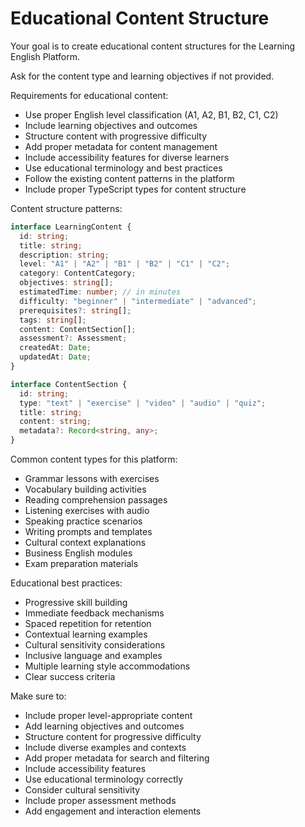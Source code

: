 # Educational Content Structure

Your goal is to create educational content structures for the Learning English Platform.

Ask for the content type and learning objectives if not provided.

Requirements for educational content:

- Use proper English level classification (A1, A2, B1, B2, C1, C2)
- Include learning objectives and outcomes
- Structure content with progressive difficulty
- Add proper metadata for content management
- Include accessibility features for diverse learners
- Use educational terminology and best practices
- Follow the existing content patterns in the platform
- Include proper TypeScript types for content structure

Content structure patterns:

```typescript
interface LearningContent {
  id: string;
  title: string;
  description: string;
  level: "A1" | "A2" | "B1" | "B2" | "C1" | "C2";
  category: ContentCategory;
  objectives: string[];
  estimatedTime: number; // in minutes
  difficulty: "beginner" | "intermediate" | "advanced";
  prerequisites?: string[];
  tags: string[];
  content: ContentSection[];
  assessment?: Assessment;
  createdAt: Date;
  updatedAt: Date;
}

interface ContentSection {
  id: string;
  type: "text" | "exercise" | "video" | "audio" | "quiz";
  title: string;
  content: string;
  metadata?: Record<string, any>;
}
```

Common content types for this platform:

- Grammar lessons with exercises
- Vocabulary building activities
- Reading comprehension passages
- Listening exercises with audio
- Speaking practice scenarios
- Writing prompts and templates
- Cultural context explanations
- Business English modules
- Exam preparation materials

Educational best practices:

- Progressive skill building
- Immediate feedback mechanisms
- Spaced repetition for retention
- Contextual learning examples
- Cultural sensitivity considerations
- Inclusive language and examples
- Multiple learning style accommodations
- Clear success criteria

Make sure to:

- Include proper level-appropriate content
- Add learning objectives and outcomes
- Structure content for progressive difficulty
- Include diverse examples and contexts
- Add proper metadata for search and filtering
- Include accessibility features
- Use educational terminology correctly
- Consider cultural sensitivity
- Include proper assessment methods
- Add engagement and interaction elements
